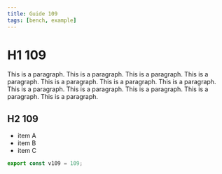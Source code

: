 ```yaml
---
title: Guide 109
tags: [bench, example]
---
```


# H1 109

This is a paragraph. This is a paragraph. This is a paragraph. This is a paragraph. This is a paragraph. This is a paragraph. This is a paragraph. This is a paragraph. This is a paragraph. This is a paragraph. This is a paragraph. This is a paragraph. 

## H2 109

- item A
- item B
- item C

```ts
export const v109 = 109;
```